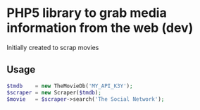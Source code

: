 # PHP5 library to grab media information from the web (dev)

Initially created to scrap movies

## Usage

```php
$tmdb    = new TheMovieDb('MY_API_K3Y');
$scraper = new Scraper($tmdb);
$movie   = $scraper->search('The Social Network');
```